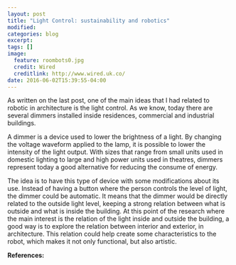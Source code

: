 ```yaml
---
layout: post
title: "Light Control: sustainability and robotics"
modified:
categories: blog
excerpt:
tags: []
image:
  feature: roombots0.jpg
  credit: Wired
  creditlink: http://www.wired.uk.co/
date: 2016-06-02T15:39:55-04:00
---
```


As written on the last post, one of the main ideas that I had related to robotic in architecture is the light control. As we know, today there are several dimmers installed inside residences, commercial and industrial buildings. 

A dimmer is a device used to lower the brightness of a light. By changing the voltage waveform applied to the lamp, it is possible to lower the intensity of the light output. With sizes that range from small units used in domestic lighting to large and high power units used in theatres, dimmers represent today a good alternative for reducing the consume of energy.

The idea is to have this type of device with some modifications about its use. Instead of having a button where the person controls the level of light, the dimmer could be automatic. It means that the dimmer would be directly related to the outside light level, keeping a strong relation between what is outside and what is inside the building.
At this point of the research where the main interest is the relation of the light inside and outside the building, a good way is to explore the relation between interior and exterior, in architecture. This relation could help create some characteristics to the robot, which makes it not only functional, but also artistic.  



**References:**


[jekyll-gh]: https://github.com/jekyll/jekyll
[jekyll]:    http://jekyllrb.com
